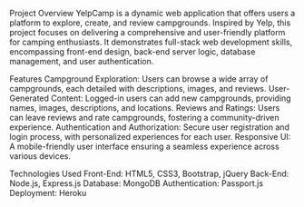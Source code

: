 Project Overview
YelpCamp is a dynamic web application that offers users a platform to explore, create, and review campgrounds. Inspired by Yelp, this project focuses on delivering a comprehensive and user-friendly platform for camping enthusiasts. It demonstrates full-stack web development skills, encompassing front-end design, back-end server logic, database management, and user authentication.

Features
Campground Exploration: Users can browse a wide array of campgrounds, each detailed with descriptions, images, and reviews.
User-Generated Content: Logged-in users can add new campgrounds, providing names, images, descriptions, and locations.
Reviews and Ratings: Users can leave reviews and rate campgrounds, fostering a community-driven experience.
Authentication and Authorization: Secure user registration and login process, with personalized experiences for each user.
Responsive UI: A mobile-friendly user interface ensuring a seamless experience across various devices.

Technologies Used
Front-End: HTML5, CSS3, Bootstrap, jQuery
Back-End: Node.js, Express.js
Database: MongoDB
Authentication: Passport.js
Deployment: Heroku
